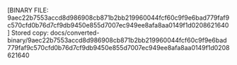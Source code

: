 [BINARY FILE: 9aec22b7553accd8d986908cb871b2bb219960044fcf60c9f9e6bad779faf9c570cfd0b76d7cf9db9450e855d7007ec949ee8afa8aa0149f1d0208621640]
Stored copy: docs/converted-binary/9aec22b7553accd8d986908cb871b2bb219960044fcf60c9f9e6bad779faf9c570cfd0b76d7cf9db9450e855d7007ec949ee8afa8aa0149f1d0208621640
